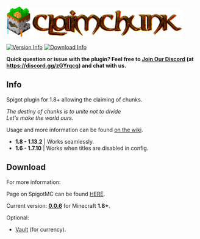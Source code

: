 ![ClaimChunk Logo](imgs/icon64.png)![ClaimChunk Title](imgs/logo_carrier.png)

[![Version Info](https://img.shields.io/badge/version-0.0.5-brightgreen.svg)](https://github.com/cjburkey01/ClaimChunk/releases)
[![Download Info](https://img.shields.io/badge/Download-Spigot-blue.svg)](https://www.spigotmc.org/resources/claimchunk.44458/)

**Quick question or issue with the plugin? Feel free to [Join Our Discord](https://discord.gg/zGYrqcq) (at https://discord.gg/zGYrqcq) and chat with us.**

Info
---
Spigot plugin for 1.8+ allowing the claiming of chunks.

*The destiny of chunks is to unite not to divide*<br>
*Let's make the world ours.*

Usage and more information can be found [on the wiki](https://github.com/cjburkey01/ClaimChunk/wiki).

* **1.8 - 1.13.2** | Works seamlessly.
* **1.6 - 1.7.10** | Works when titles are disabled in config.

Download 
---

For more information:

Page on SpigotMC can be found [HERE](https://www.spigotmc.org/resources/claimchunk.44458/).

Current version: **[0.0.6](https://github.com/cjburkey01/ClaimChunk/releases/tag/0.0.6)** for Minecraft **1.8+**.

Optional:
* [Vault](https://www.spigotmc.org/resources/vault.41918/) (for currency).
